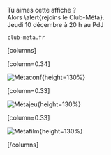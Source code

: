 Tu aimes cette affiche ?  
Alors \alert{rejoins le Club-Méta}.  
Jeudi 10 décembre à 20 h au PdJ

`club-meta.fr`

[columns]

[column=0.34]

![Métaconf](meta){height=130%}

[column=0.33]

![Métajeu](stanley){height=130%}

[column=0.33]

![Métafilm](synecdoche){height=130%}

[/columns]
